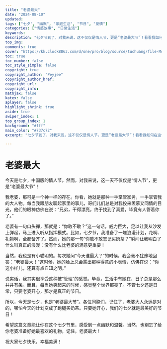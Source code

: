 ```yaml
---
title: "老婆最大"
date: "2024-08-10"
updated: 
tags: ["七夕", "幽默", "家庭生活", "节日", "爱情"]
categories: ["情感故事", "日常生活"]
keywords: 
description: "七夕节到了，对我来说，这不仅仅是情人节，更是“老婆最大节”！看看我如何在这个特别的日子里，以幽默的方式表达对老婆的敬仰之情。"
top_img: 
comments: true
cover: "https://kk.clock8863.com/d/one/pro/blog/source/tuchuang/file-MdOdVwXfHTATYfOLT7jD2URt%20(2).jpg"
toc: true
toc_number: false
toc_style_simple: false
copyright: true
copyright_author: "Peyjee"
copyright_author_href: 
copyright_url: 
copyright_info: 
mathjax: false
katex: false
aplayer: false
highlight_shrink: true
aside: true
swiper_index: 1
top_group_index: 1
background: "#fff"
main_color: "#737c72"
excerpt: "七夕节到了，对我来说，这不仅仅是情人节，更是“老婆最大节”！看看我如何在这个特别的日子里，以幽默的方式表达对老婆的敬仰之情。"

---
```


# 老婆最大

今天是七夕，中国版的情人节。然而，对我来说，这一天不仅仅是“情人节”，更是“老婆最大节”！ 

我老婆，那可是一个神一样的存在。你看，她就是那种一手掌管家务，一手掌管我的大人物。每当我跟朋友聊起家里的事儿，哥们儿们总是对我投来羡慕又同情的目光，他们的眼神仿佛在说：“兄弟，干得漂亮，终于找到了真爱，毕竟有人管着你了。”

老婆有一句口头禅，那就是：“你敢不敢？”这一句话，威力巨大，足以让我从沙发上弹起，马上进入听从指挥模式。比如，七夕节，我准备了一堆浪漫计划，花啊、礼物啊，全都备齐了。然而，她的那一句“你敢不敢忘记买奶茶？”瞬间让我明白了什么叫真正的浪漫：没有什么比老婆的满意更重要！

当然，我也是有小聪明的。每次她问“今天谁最大？”的时候，我会毫不犹豫地回答：“老婆最大！”这时候，她的脸上总会露出那种得意的小表情，仿佛在说：“你这小样儿，还算有点自知之明。”

说实话，我其实很享受这种被“管理”的感觉。毕竟，生活中有她在，日子总是那么井井有条。而且，每当她笑起来的时候，感觉整个世界都亮了。不管七夕还是日常，只要老婆开心，那才是真正的节日。

所以，今天是七夕，也是“老婆最大节”。各位同胞们，记住了，老婆大人永远是对的，哪怕今天的计划变成了跑腿买奶茶。只要她开心，我们的七夕就是最美好的节日！

希望这篇文章能让你在这个七夕节里，感受到一点幽默和温馨。当然，也别忘了给你老婆准备好她最喜欢的礼物，记住，老婆最大！

祝大家七夕快乐，幸福美满！